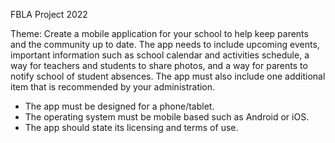 FBLA Project 2022

Theme:
Create a mobile application for your school to help keep parents and the community up to date. The app needs to include upcoming events, important information such as school calendar and activities schedule, a way for teachers and students to share photos, and a way for parents to notify school of student absences. The app must also include one additional item that is recommended by your administration.

 - The app must be designed for a phone/tablet.
 - The operating system must be mobile based such as Android or iOS.
 - The app should state its licensing and terms of use.

